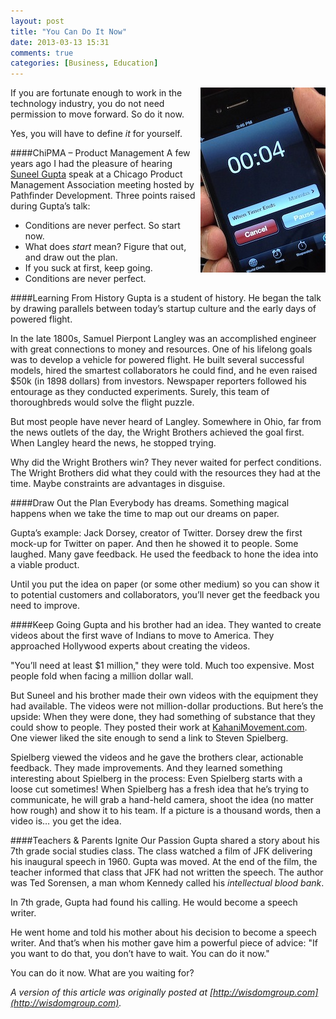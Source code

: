 ```yaml
---
layout: post
title: "You Can Do It Now"
date: 2013-03-13 15:31
comments: true
categories: [Business, Education]
---
```

<img src="/images/do_it_now.jpg" align="right" width="200" height="296" alt="You Can Do It Now" title="You Can Do It Now">
If you are fortunate enough to work in the technology industry, you do not need permission to move forward. So do it now.

Yes, you will have to define _it_ for yourself.

####ChiPMA – Product Management
A few years ago I had the pleasure of hearing [Suneel Gupta](http://www.youtube.com/watch?v=igsvMAU5POY) speak at a Chicago Product Management Association meeting hosted by Pathfinder Development. Three points raised during Gupta’s talk:

* Conditions are never perfect. So start now.
* What does _start_ mean? Figure that out, and draw out the plan.
* If you suck at first, keep going.
* Conditions are never perfect.
<!-- more -->
####Learning From History
Gupta is a student of history. He began the talk by drawing parallels between today’s startup culture and the early days of powered flight.

In the late 1800s, Samuel Pierpont Langley was an accomplished engineer with great connections to money and resources. One of his lifelong goals was to develop a vehicle for powered flight. He built several successful models, hired the smartest collaborators he could find, and he even raised $50k (in 1898 dollars) from investors. Newspaper reporters followed his entourage as they conducted experiments. Surely, this team of thoroughbreds would solve the flight puzzle.

But most people have never heard of Langley. Somewhere in Ohio, far from the news outlets of the day, the Wright Brothers achieved the goal first. When Langley heard the news, he stopped trying.

Why did the Wright Brothers win? They never waited for perfect conditions. The Wright Brothers did what they could with the resources they had at the time. Maybe constraints are advantages in disguise.

####Draw Out the Plan
Everybody has dreams. Something magical happens when we take the time to map out our dreams on paper.

Gupta’s example: Jack Dorsey, creator of Twitter. Dorsey drew the first mock-up for Twitter on paper. And then he showed it to people. Some laughed. Many gave feedback. He used the feedback to hone the idea into a viable product.

Until you put the idea on paper (or some other medium) so you can show it to potential customers and collaborators, you’ll never get the feedback you need to improve.

####Keep Going
Gupta and his brother had an idea. They wanted to create videos about the first wave of Indians to move to America. They approached Hollywood experts about creating the videos.

"You’ll need at least $1 million," they were told. Much too expensive. Most people fold when facing a million dollar wall.

But Suneel and his brother made their own videos with the equipment they had available. The videos were not million-dollar productions. But here’s the upside: When they were done, they had something of substance that they could show to people. They posted their work at [KahaniMovement.com](http://kahanimovement.com). One viewer liked the site enough to send a link to Steven Spielberg.

Spielberg viewed the videos and he gave the brothers clear, actionable feedback. They made improvements. And they learned something interesting about Spielberg in the process: Even Spielberg starts with a loose cut sometimes! When Spielberg has a fresh idea that he’s trying to communicate, he will grab a hand-held camera, shoot the idea (no matter how rough) and show it to his team. If a picture is a thousand words, then a video is… you get the idea.

####Teachers & Parents Ignite Our Passion
Gupta shared a story about his 7th grade social studies class. The class watched a film of JFK delivering his inaugural speech in 1960. Gupta was moved. At the end of the film, the teacher informed that class that JFK had not written the speech. The author was Ted Sorensen, a man whom Kennedy called his _intellectual blood bank_.

In 7th grade, Gupta had found his calling. He would become a speech writer.

He went home and told his mother about his decision to become a speech writer. And that’s when his mother gave him a powerful piece of advice: "If you want to do that, you don’t have to wait. You can do it now."

You can do it now. What are you waiting for?

_A version of this article was originally posted at [http://wisdomgroup.com](http://wisdomgroup.com)._
